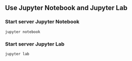## Use Jupyter Notebook and Jupyter Lab

### Start server Jupyter Notebook

```shell
jupyter notebook
```

### Start server Jupyter Lab

```shell
jupyter lab
```
